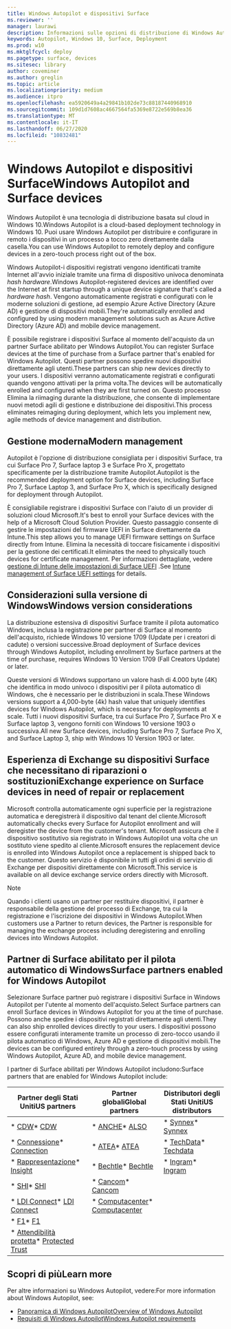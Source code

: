 ```yaml
---
title: Windows Autopilot e dispositivi Surface
ms.reviewer: ''
manager: laurawi
description: Informazioni sulle opzioni di distribuzione di Windows Autopilot per i dispositivi Surface.
keywords: Autopilot, Windows 10, Surface, Deployment
ms.prod: w10
ms.mktglfcycl: deploy
ms.pagetype: surface, devices
ms.sitesec: library
author: coveminer
ms.author: greglin
ms.topic: article
ms.localizationpriority: medium
ms.audience: itpro
ms.openlocfilehash: ea5920649a4a29841b102de73c88187440968910
ms.sourcegitcommit: 109d1d7608ac4667564fa5369e8722e569b8ea36
ms.translationtype: MT
ms.contentlocale: it-IT
ms.lasthandoff: 06/27/2020
ms.locfileid: "10832481"
---
```

# <span data-ttu-id="8666b-104">Windows Autopilot e dispositivi Surface</span><span class="sxs-lookup"><span data-stu-id="8666b-104">Windows Autopilot and Surface devices</span></span>

<span data-ttu-id="8666b-105">Windows Autopilot è una tecnologia di distribuzione basata sul cloud in Windows 10.</span><span class="sxs-lookup"><span data-stu-id="8666b-105">Windows Autopilot is a cloud-based deployment technology in Windows 10.</span></span> <span data-ttu-id="8666b-106">Puoi usare Windows Autopilot per distribuire e configurare in remoto i dispositivi in un processo a tocco zero direttamente dalla casella.</span><span class="sxs-lookup"><span data-stu-id="8666b-106">You can use Windows Autopilot to remotely deploy and configure devices in a zero-touch process right out of the box.</span></span>

<span data-ttu-id="8666b-107">Windows Autopilot-i dispositivi registrati vengono identificati tramite Internet all'avvio iniziale tramite una firma di dispositivo univoca denominata *hash hardware*.</span><span class="sxs-lookup"><span data-stu-id="8666b-107">Windows Autopilot-registered devices are identified over the Internet at first startup through a unique device signature that's called a *hardware hash*.</span></span> <span data-ttu-id="8666b-108">Vengono automaticamente registrati e configurati con le moderne soluzioni di gestione, ad esempio Azure Active Directory (Azure AD) e gestione di dispositivi mobili.</span><span class="sxs-lookup"><span data-stu-id="8666b-108">They're automatically enrolled and configured by using modern management solutions such as Azure Active Directory (Azure AD) and mobile device management.</span></span>

<span data-ttu-id="8666b-109">È possibile registrare i dispositivi Surface al momento dell'acquisto da un partner Surface abilitato per Windows Autopilot.</span><span class="sxs-lookup"><span data-stu-id="8666b-109">You can register Surface devices at the time of purchase from a Surface partner that's enabled for Windows Autopilot.</span></span> <span data-ttu-id="8666b-110">Questi partner possono spedire nuovi dispositivi direttamente agli utenti.</span><span class="sxs-lookup"><span data-stu-id="8666b-110">These partners can ship new devices directly to your users.</span></span> <span data-ttu-id="8666b-111">I dispositivi verranno automaticamente registrati e configurati quando vengono attivati per la prima volta.</span><span class="sxs-lookup"><span data-stu-id="8666b-111">The devices will be automatically enrolled and configured when they are first turned on.</span></span> <span data-ttu-id="8666b-112">Questo processo Elimina la riimaging durante la distribuzione, che consente di implementare nuovi metodi agili di gestione e distribuzione dei dispositivi.</span><span class="sxs-lookup"><span data-stu-id="8666b-112">This process eliminates reimaging during deployment, which lets you implement new, agile methods of device management and distribution.</span></span>

## <span data-ttu-id="8666b-113">Gestione moderna</span><span class="sxs-lookup"><span data-stu-id="8666b-113">Modern management</span></span>

<span data-ttu-id="8666b-114">Autopilot è l'opzione di distribuzione consigliata per i dispositivi Surface, tra cui Surface Pro 7, Surface laptop 3 e Surface Pro X, progettato specificamente per la distribuzione tramite Autopilot.</span><span class="sxs-lookup"><span data-stu-id="8666b-114">Autopilot is the recommended deployment option for Surface devices, including Surface Pro 7, Surface Laptop 3, and Surface Pro X, which is specifically designed for deployment through Autopilot.</span></span>

 <span data-ttu-id="8666b-115">È consigliabile registrare i dispositivi Surface con l'aiuto di un provider di soluzioni cloud Microsoft.</span><span class="sxs-lookup"><span data-stu-id="8666b-115">It's best to enroll your Surface devices with the help of a Microsoft Cloud Solution Provider.</span></span> <span data-ttu-id="8666b-116">Questo passaggio consente di gestire le impostazioni del firmware UEFI in Surface direttamente da Intune.</span><span class="sxs-lookup"><span data-stu-id="8666b-116">This step allows you to manage UEFI firmware settings on Surface directly from Intune.</span></span> <span data-ttu-id="8666b-117">Elimina la necessità di toccare fisicamente i dispositivi per la gestione dei certificati.</span><span class="sxs-lookup"><span data-stu-id="8666b-117">It eliminates the need to physically touch devices for certificate management.</span></span> <span data-ttu-id="8666b-118">Per informazioni dettagliate, vedere [gestione di Intune delle impostazioni di Surface UEFI](surface-manage-dfci-guide.md) .</span><span class="sxs-lookup"><span data-stu-id="8666b-118">See [Intune management of Surface UEFI settings](surface-manage-dfci-guide.md) for details.</span></span>

## <span data-ttu-id="8666b-119">Considerazioni sulla versione di Windows</span><span class="sxs-lookup"><span data-stu-id="8666b-119">Windows version considerations</span></span>

<span data-ttu-id="8666b-120">La distribuzione estensiva di dispositivi Surface tramite il pilota automatico Windows, inclusa la registrazione per partner di Surface al momento dell'acquisto, richiede Windows 10 versione 1709 (Update per i creatori di cadute) o versioni successive.</span><span class="sxs-lookup"><span data-stu-id="8666b-120">Broad deployment of Surface devices through Windows Autopilot, including enrollment by Surface partners at the time of purchase, requires Windows 10 Version 1709 (Fall Creators Update) or later.</span></span>

<span data-ttu-id="8666b-121">Queste versioni di Windows supportano un valore hash di 4.000 byte (4K) che identifica in modo univoco i dispositivi per il pilota automatico di Windows, che è necessario per le distribuzioni in scala.</span><span class="sxs-lookup"><span data-stu-id="8666b-121">These Windows versions support a 4,000-byte (4k) hash value that uniquely identifies devices for Windows Autopilot, which is necessary for deployments at scale.</span></span> <span data-ttu-id="8666b-122">Tutti i nuovi dispositivi Surface, tra cui Surface Pro 7, Surface Pro X e Surface laptop 3, vengono forniti con Windows 10 versione 1903 o successiva.</span><span class="sxs-lookup"><span data-stu-id="8666b-122">All new Surface devices, including Surface Pro 7, Surface Pro X, and Surface Laptop 3, ship with Windows 10 Version 1903 or later.</span></span>

## <span data-ttu-id="8666b-123">Esperienza di Exchange su dispositivi Surface che necessitano di riparazioni o sostituzioni</span><span class="sxs-lookup"><span data-stu-id="8666b-123">Exchange experience on Surface devices in need of repair or replacement</span></span>

<span data-ttu-id="8666b-124">Microsoft controlla automaticamente ogni superficie per la registrazione automatica e deregistrerà il dispositivo dal tenant del cliente.</span><span class="sxs-lookup"><span data-stu-id="8666b-124">Microsoft automatically checks every Surface for Autopilot enrollment and will deregister the device from the customer's tenant.</span></span>  <span data-ttu-id="8666b-125">Microsoft assicura che il dispositivo sostitutivo sia registrato in Windows Autopilot una volta che un sostituto viene spedito al cliente.</span><span class="sxs-lookup"><span data-stu-id="8666b-125">Microsoft ensures the replacement device is enrolled into Windows Autopilot once a replacement is shipped back to the customer.</span></span> <span data-ttu-id="8666b-126">Questo servizio è disponibile in tutti gli ordini di servizio di Exchange per dispositivi direttamente con Microsoft.</span><span class="sxs-lookup"><span data-stu-id="8666b-126">This service is available on all device exchange service orders directly with Microsoft.</span></span>

> [!NOTE]
> <span data-ttu-id="8666b-127">Quando i clienti usano un partner per restituire dispositivi, il partner è responsabile della gestione del processo di Exchange, tra cui la registrazione e l'iscrizione dei dispositivi in Windows Autopilot.</span><span class="sxs-lookup"><span data-stu-id="8666b-127">When customers use a Partner to return devices, the Partner is responsible for managing the exchange process including deregistering and enrolling devices into Windows Autopilot.</span></span>

## <span data-ttu-id="8666b-128">Partner di Surface abilitato per il pilota automatico di Windows</span><span class="sxs-lookup"><span data-stu-id="8666b-128">Surface partners enabled for Windows Autopilot</span></span>

<span data-ttu-id="8666b-129">Selezionare Surface partner può registrare i dispositivi Surface in Windows Autopilot per l'utente al momento dell'acquisto.</span><span class="sxs-lookup"><span data-stu-id="8666b-129">Select Surface partners can enroll Surface devices in Windows Autopilot for you at the time of purchase.</span></span> <span data-ttu-id="8666b-130">Possono anche spedire i dispositivi registrati direttamente agli utenti.</span><span class="sxs-lookup"><span data-stu-id="8666b-130">They can also ship enrolled devices directly to your users.</span></span> <span data-ttu-id="8666b-131">I dispositivi possono essere configurati interamente tramite un processo di zero-tocco usando il pilota automatico di Windows, Azure AD e gestione di dispositivi mobili.</span><span class="sxs-lookup"><span data-stu-id="8666b-131">The devices can be configured entirely through a zero-touch process by using Windows Autopilot, Azure AD, and mobile device management.</span></span>

<span data-ttu-id="8666b-132">I partner di Surface abilitati per Windows Autopilot includono:</span><span class="sxs-lookup"><span data-stu-id="8666b-132">Surface partners that are enabled for Windows Autopilot include:</span></span>

| <span data-ttu-id="8666b-133">Partner degli Stati Uniti</span><span class="sxs-lookup"><span data-stu-id="8666b-133">US partners</span></span> | <span data-ttu-id="8666b-134">Partner globali</span><span class="sxs-lookup"><span data-stu-id="8666b-134">Global partners</span></span> | <span data-ttu-id="8666b-135">Distributori degli Stati Uniti</span><span class="sxs-lookup"><span data-stu-id="8666b-135">US distributors</span></span> |
|--------------|---------------|-------------------|
| <span data-ttu-id="8666b-136">\* [CDW](https://www.cdw.com/)</span><span class="sxs-lookup"><span data-stu-id="8666b-136">\* [CDW](https://www.cdw.com/)</span></span> | <span data-ttu-id="8666b-137">\* [ANCHE](https://www.also.com/ec/cms5/de_1010/1010_anbieter/microsoft/windows-autopilot/index.jsp)</span><span class="sxs-lookup"><span data-stu-id="8666b-137">\* [ALSO](https://www.also.com/ec/cms5/de_1010/1010_anbieter/microsoft/windows-autopilot/index.jsp)</span></span> | <span data-ttu-id="8666b-138">\* [Synnex](https://www.synnexcorp.com/us/microsoft/surface-autopilot/)</span><span class="sxs-lookup"><span data-stu-id="8666b-138">\* [Synnex](https://www.synnexcorp.com/us/microsoft/surface-autopilot/)</span></span>  |
| <span data-ttu-id="8666b-139">\* [Connessione](https://www.connection.com/brand/microsoft/microsoft-surface)</span><span class="sxs-lookup"><span data-stu-id="8666b-139">\* [Connection](https://www.connection.com/brand/microsoft/microsoft-surface)</span></span>   | <span data-ttu-id="8666b-140">\* [ATEA](https://www.atea.com/)</span><span class="sxs-lookup"><span data-stu-id="8666b-140">\* [ATEA](https://www.atea.com/)</span></span> | <span data-ttu-id="8666b-141">\* [TechData](https://www.techdata.com/)</span><span class="sxs-lookup"><span data-stu-id="8666b-141">\* [Techdata](https://www.techdata.com/)</span></span>  |
| <span data-ttu-id="8666b-142">\* [Rappresentazione](https://www.insight.com/en_US/buy/partner/microsoft/surface/windows-autopilot.html)</span><span class="sxs-lookup"><span data-stu-id="8666b-142">\* [Insight](https://www.insight.com/en_US/buy/partner/microsoft/surface/windows-autopilot.html)</span></span>  | <span data-ttu-id="8666b-143">\* [Bechtle](https://www.bechtle.com/marken/microsoft/microsoft-windows-autopilot)</span><span class="sxs-lookup"><span data-stu-id="8666b-143">\* [Bechtle](https://www.bechtle.com/marken/microsoft/microsoft-windows-autopilot)</span></span> | <span data-ttu-id="8666b-144">\* [Ingram](https://go.microsoft.com/fwlink/p/?LinkID=2128954)</span><span class="sxs-lookup"><span data-stu-id="8666b-144">\* [Ingram](https://go.microsoft.com/fwlink/p/?LinkID=2128954)</span></span>   |
| <span data-ttu-id="8666b-145">\* [SHI](https://www.shi.com/Surface)</span><span class="sxs-lookup"><span data-stu-id="8666b-145">\* [SHI](https://www.shi.com/Surface)</span></span> | <span data-ttu-id="8666b-146">\* [Cancom](https://www.cancom.de/)</span><span class="sxs-lookup"><span data-stu-id="8666b-146">\* [Cancom](https://www.cancom.de/)</span></span> |    |
| <span data-ttu-id="8666b-147">\* [LDI Connect](https://www.myldi.com/managed-it/)</span><span class="sxs-lookup"><span data-stu-id="8666b-147">\* [LDI Connect](https://www.myldi.com/managed-it/)</span></span>  | <span data-ttu-id="8666b-148">\* [Computacenter](https://www.computacenter.com/uk)</span><span class="sxs-lookup"><span data-stu-id="8666b-148">\* [Computacenter](https://www.computacenter.com/uk)</span></span> |    |
| <span data-ttu-id="8666b-149">\* [F1](https://www.functiononeit.com/#empower)</span><span class="sxs-lookup"><span data-stu-id="8666b-149">\* [F1](https://www.functiononeit.com/#empower)</span></span>  |   |  |
| <span data-ttu-id="8666b-150">\* [Attendibilità protetta](https://go.microsoft.com/fwlink/p/?LinkID=2129005)</span><span class="sxs-lookup"><span data-stu-id="8666b-150">\* [Protected Trust](https://go.microsoft.com/fwlink/p/?LinkID=2129005)</span></span> | | | 

## <span data-ttu-id="8666b-151">Scopri di più</span><span class="sxs-lookup"><span data-stu-id="8666b-151">Learn more</span></span>

<span data-ttu-id="8666b-152">Per altre informazioni su Windows Autopilot, vedere:</span><span class="sxs-lookup"><span data-stu-id="8666b-152">For more information about Windows Autopilot, see:</span></span>
- [<span data-ttu-id="8666b-153">Panoramica di Windows Autopilot</span><span class="sxs-lookup"><span data-stu-id="8666b-153">Overview of Windows Autopilot</span></span>](https://docs.microsoft.com/windows/deployment/windows-autopilot/windows-10-autopilot)
- [<span data-ttu-id="8666b-154">Requisiti di Windows Autopilot</span><span class="sxs-lookup"><span data-stu-id="8666b-154">Windows Autopilot requirements</span></span>](https://docs.microsoft.com/windows/deployment/windows-autopilot/windows-autopilot-requirements)
